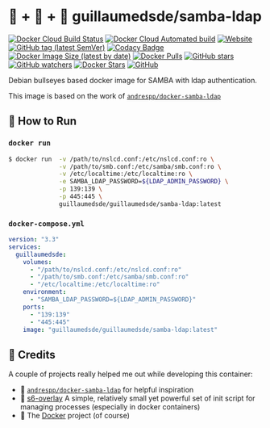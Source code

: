 # 🐋 + 📁 + 👤 guillaumedsde/samba-ldap

[![Docker Cloud Build Status](https://img.shields.io/docker/cloud/build/guillaumedsde/samba-ldap)](https://gitlab.com/guillaumedsde/samba-ldap/-/pipelines)
[![Docker Cloud Automated build](https://img.shields.io/docker/cloud/automated/guillaumedsde/samba-ldap)](https://gitlab.com/guillaumedsde/samba-ldap/-/pipelines)
[![Website](https://img.shields.io/website?label=documentation&url=https%3A%2F%2Fguillaumedsde.gitlab.io%2Fsamba-ldap%2F)](https://guillaumedsde.gitlab.io/samba-ldap/)
[![GitHub tag (latest SemVer)](https://img.shields.io/github/v/tag/guillaumedsde/samba-ldap?label=version)](https://github.com/guillaumedsde/samba-ldap/releases)
[![Codacy Badge](https://app.codacy.com/project/badge/Grade/9a0f16575d634e449a5b31c1e7439779)](https://www.codacy.com/manual/guillaumedsde/samba-ldap?utm_source=gitlab.com&utm_medium=referral&utm_content=guillaumedsde/samba-ldap&utm_campaign=Badge_Grade)
[![Docker Image Size (latest by date)](https://img.shields.io/docker/image-size/guillaumedsde/samba-ldap)](https://hub.docker.com/r/guillaumedsde/samba-ldap)
[![Docker Pulls](https://img.shields.io/docker/pulls/guillaumedsde/samba-ldap)](https://hub.docker.com/r/guillaumedsde/samba-ldap)
[![GitHub stars](https://img.shields.io/github/stars/guillaumedsde/samba-ldap?label=Github%20stars)](https://github.com/guillaumedsde/samba-ldap)
[![GitHub watchers](https://img.shields.io/github/watchers/guillaumedsde/samba-ldap?label=Github%20Watchers)](https://github.com/guillaumedsde/samba-ldap)
[![Docker Stars](https://img.shields.io/docker/stars/guillaumedsde/samba-ldap)](https://hub.docker.com/r/guillaumedsde/samba-ldap)
[![GitHub](https://img.shields.io/github/license/guillaumedsde/samba-ldap)](https://github.com/guillaumedsde/samba-ldap/blob/master/LICENSE.md)

Debian bullseyes based docker image for SAMBA with ldap authentication.

This image is based on the work of [`andrespp/docker-samba-ldap`](https://www.github.com/andrespp/docker-samba-ldap)

## 🏁 How to Run

### `docker run`

```bash
$ docker run  -v /path/to/nslcd.conf:/etc/nslcd.conf:ro \
              -v /path/to/smb.conf:/etc/samba/smb.conf:ro \
              -v /etc/localtime:/etc/localtime:ro \
              -e SAMBA_LDAP_PASSWORD=${LDAP_ADMIN_PASSWORD} \
              -p 139:139 \
              -p 445:445 \
              guillaumedsde/guillaumedsde/samba-ldap:latest
```

### `docker-compose.yml`

```yaml
version: "3.3"
services:
  guillaumedsde:
    volumes:
      - "/path/to/nslcd.conf:/etc/nslcd.conf:ro"
      - "/path/to/smb.conf:/etc/samba/smb.conf:ro"
      - "/etc/localtime:/etc/localtime:ro"
    environment:
      - "SAMBA_LDAP_PASSWORD=${LDAP_ADMIN_PASSWORD}"
    ports:
      - "139:139"
      - "445:445"
    image: "guillaumedsde/guillaumedsde/samba-ldap:latest"
```

## 🙏 Credits

A couple of projects really helped me out while developing this container:

- 💽 [`andrespp/docker-samba-ldap`](https://www.github.com/andrespp/docker-samba-ldap) for helpful inspiration
- 🏁 [s6-overlay](https://github.com/just-containers/s6-overlay) A simple, relatively small yet powerful set of init script for managing processes (especially in docker containers)
- 🐋 The [Docker](https://github.com/docker) project (of course)
